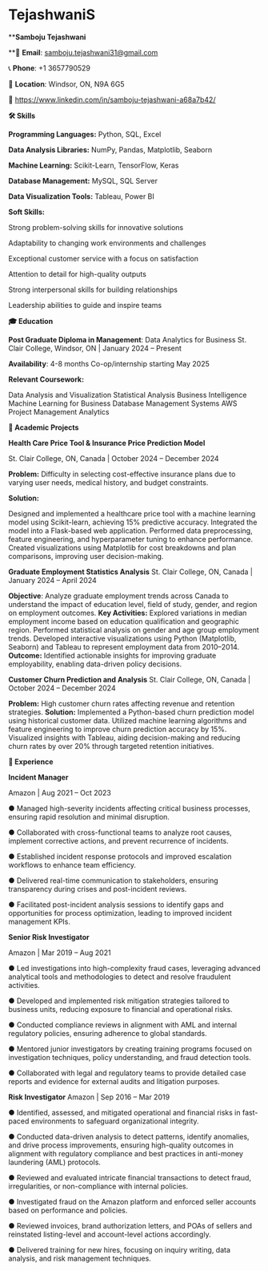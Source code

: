 # TejashwaniS


****Samboju Tejashwani**

**📧 **Email**: samboju.tejashwani31@gmail.com

📞 **Phone**: +1 3657790529

📍 **Location**: Windsor, ON, N9A 6G5

🔗 https://www.linkedin.com/in/samboju-tejashwani-a68a7b42/

**🛠 Skills**

**Programming Languages:** Python, SQL, Excel

**Data Analysis Libraries:** NumPy, Pandas, Matplotlib, Seaborn

**Machine Learning:** Scikit-Learn, TensorFlow, Keras

**Database Management:** MySQL, SQL Server

**Data Visualization Tools:** Tableau, Power BI


**Soft Skills:**

Strong problem-solving skills for innovative solutions

Adaptability to changing work environments and challenges

Exceptional customer service with a focus on satisfaction

Attention to detail for high-quality outputs

Strong interpersonal skills for building relationships

Leadership abilities to guide and inspire teams

**🎓 Education**

**Post Graduate Diploma in Management**: Data Analytics for Business
St. Clair College, Windsor, ON | January 2024 – Present

**Availability**: 4-8 months Co-op/internship starting May 2025

**Relevant Coursework:**

Data Analysis and Visualization
Statistical Analysis
Business Intelligence
Machine Learning for Business
Database Management Systems
AWS
Project Management Analytics

**📂 Academic Projects**

**Health Care Price Tool & Insurance Price Prediction Model**

St. Clair College, ON, Canada | October 2024 – December 2024

**Problem:** Difficulty in selecting cost-effective insurance plans due to varying user needs, medical history, and budget constraints.

**Solution:**

Designed and implemented a healthcare price tool with a machine learning model using Scikit-learn, achieving 15% predictive accuracy.
Integrated the model into a Flask-based web application.
Performed data preprocessing, feature engineering, and hyperparameter tuning to enhance performance.
Created visualizations using Matplotlib for cost breakdowns and plan comparisons, improving user decision-making.

**Graduate Employment Statistics Analysis**
St. Clair College, ON, Canada | January 2024 – April 2024

**Objective**: Analyze graduate employment trends across Canada to understand the impact of education level, field of study, gender, and region on employment outcomes.
**Key Activities:**
Explored variations in median employment income based on education qualification and geographic region.
Performed statistical analysis on gender and age group employment trends.
Developed interactive visualizations using Python (Matplotlib, Seaborn) and Tableau to represent employment data from 2010–2014.
**Outcome:** Identified actionable insights for improving graduate employability, enabling data-driven policy decisions.

**Customer Churn Prediction and Analysis**
St. Clair College, ON, Canada | October 2024 – December 2024

**Problem:** High customer churn rates affecting revenue and retention strategies.
**Solution:**
Implemented a Python-based churn prediction model using historical customer data.
Utilized machine learning algorithms and feature engineering to improve churn prediction accuracy by 15%.
Visualized insights with Tableau, aiding decision-making and reducing churn rates by over 20% through targeted retention initiatives.

**💼 Experience**

**Incident Manager**

Amazon | Aug 2021 – Oct 2023 

● Managed high-severity incidents affecting critical business processes, ensuring rapid resolution 
and minimal disruption. 

● Collaborated with cross-functional teams to analyze root causes, implement corrective actions, 
and prevent recurrence of incidents. 

● Established incident response protocols and improved escalation workflows to enhance team 
efficiency. 

● Delivered real-time communication to stakeholders, ensuring transparency during crises and 
post-incident reviews. 

● Facilitated post-incident analysis sessions to identify gaps and opportunities for process 
optimization, leading to improved incident management KPIs. 

**Senior Risk Investigator**

Amazon | Mar 2019 – Aug 2021 

● Led investigations into high-complexity fraud cases, leveraging advanced analytical tools and 
methodologies to detect and resolve fraudulent activities. 

● Developed and implemented risk mitigation strategies tailored to business units, reducing 
exposure to financial and operational risks. 

● Conducted compliance reviews in alignment with AML and internal regulatory policies, ensuring 
adherence to global standards. 

● Mentored junior investigators by creating training programs focused on investigation techniques, 
policy understanding, and fraud detection tools. 

● Collaborated with legal and regulatory teams to provide detailed case reports and evidence for 
external audits and litigation purposes. 

**Risk Investigator**
Amazon | Sep 2016 – Mar 2019 

● Identified, assessed, and mitigated operational and financial risks in fast-paced environments to 
safeguard organizational integrity. 

● Conducted data-driven analysis to detect patterns, identify anomalies, and drive process 
improvements, ensuring high-quality outcomes in alignment with regulatory compliance and best 
practices in anti-money laundering (AML) protocols. 

● Reviewed and evaluated intricate financial transactions to detect fraud, irregularities, or 
non-compliance with internal policies. 

● Investigated fraud on the Amazon platform and enforced seller accounts based on performance 
and policies. 

● Reviewed invoices, brand authorization letters, and POAs of sellers and reinstated listing-level 
and account-level actions accordingly. 

● Delivered training for new hires, focusing on inquiry writing, data analysis, and risk management 
techniques. 
